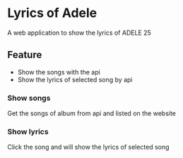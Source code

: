 # Lyrics of Adele
A web application to show the lyrics of ADELE 25

## Feature
 - Show the songs with the api
 - Show the lyrics of selected song by api

### Show songs
Get the songs of album from api and listed on the website
### Show lyrics
Click the song and will show the lyrics of selected song
